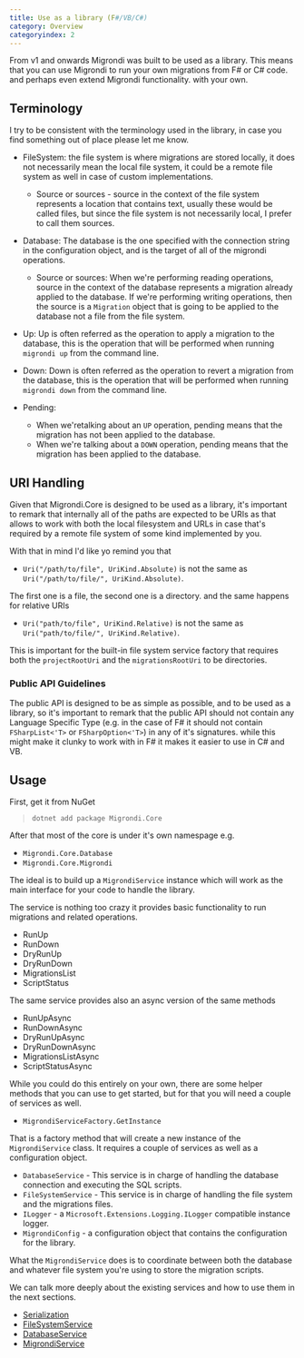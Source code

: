 ```yaml
---
title: Use as a library (F#/VB/C#)
category: Overview
categoryindex: 2
---
```


From v1 and onwards Migrondi was built to be used as a library. This means that you can use Migrondi to run your own migrations from F# or C# code. and perhaps even extend Migrondi functionality. with your own.

## Terminology

I try to be consistent with the terminology used in the library, in case you find something out of place please let me know.

- FileSystem: the file system is where migrations are stored locally, it does not necessarily mean the local file system, it could be a remote file system as well in case of custom implementations.

  - Source or sources - source in the context of the file system represents a location that contains text, usually these would be called files, but since the file system is not necessarily local, I prefer to call them sources.

- Database: The database is the one specified with the connection string in the configuration object, and is the target of all of the migrondi operations.

  - Source or sources: When we're performing reading operations, source in the context of the database represents a migration already applied to the database. If we're performing writing operations, then the source is a `Migration` object that is going to be applied to the database not a file from the file system.

- Up: Up is often referred as the operation to apply a migration to the database, this is the operation that will be performed when running `migrondi up` from the command line.

- Down: Down is often referred as the operation to revert a migration from the database, this is the operation that will be performed when running `migrondi down` from the command line.

- Pending:
  - When we'retalking about an `UP` operation, pending means that the migration has not been applied to the database.
  - When we're talking about a `DOWN` operation, pending means that the migration has been applied to the database.

## URI Handling

Given that Migrondi.Core is designed to be used as a library, it's important to remark that internally all of the paths are expected to be URIs as that allows to work with both the local filesystem and URLs in case that's required by a remote file system of some kind implemented by you.

With that in mind I'd like yo remind you that

- `Uri("/path/to/file", UriKind.Absolute)` is not the same as `Uri("/path/to/file/", UriKind.Absolute)`.

The first one is a file, the second one is a directory. and the same happens for relative URIs

- `Uri("path/to/file", UriKind.Relative)` is not the same as `Uri("path/to/file/", UriKind.Relative)`.

This is important for the built-in file system service factory that requires both the `projectRootUri` and the `migrationsRootUri` to be directories.

### Public API Guidelines

The public API is designed to be as simple as possible, and to be used as a library, so it's important to remark that the public API should not contain any Language Specific Type (e.g. in the case of F# it should not contain `FSharpList<'T>` or `FSharpOption<'T>`) in any of it's signatures. while this might make it clunky to work with in F# it makes it easier to use in C# and VB.

## Usage

First, get it from NuGet

> `dotnet add package Migrondi.Core`

After that most of the core is under it's own namespage e.g.

- `Migrondi.Core.Database`
- `Migrondi.Core.Migrondi`

The ideal is to build up a `MigrondiService` instance which will work as the main interface for your code to handle the library.

The service is nothing too crazy it provides basic functionality to run migrations and related operations.

- RunUp
- RunDown
- DryRunUp
- DryRunDown
- MigrationsList
- ScriptStatus

The same service provides also an async version of the same methods

- RunUpAsync
- RunDownAsync
- DryRunUpAsync
- DryRunDownAsync
- MigrationsListAsync
- ScriptStatusAsync

While you could do this entirely on your own, there are some helper methods that you can use to get started, but for that you will need a couple of services as well.

- `MigrondiServiceFactory.GetInstance`

That is a factory method that will create a new instance of the `MigrondiService` class.
It requires a couple of services as well as a configuration object.

- `DatabaseService` - This service is in charge of handling the database connection and executing the SQL scripts.
- `FileSystemService` - This service is in charge of handling the file system and the migrations files.
- `ILogger` - a `Microsoft.Extensions.Logging.ILogger` compatible instance logger.
- `MigrondiConfig` - a configuration object that contains the configuration for the library.

What the `MigrondiService` does is to coordinate between both the database and whatever file system you're using to store the migration scripts.

We can talk more deeply about the existing services and how to use them in the next sections.

- [Serialization](./services/serialization.md)
- [FileSystemService](./services/filesystem.md)
- [DatabaseService](./services/database.md)
- [MigrondiService](./services/migrondi.md)

